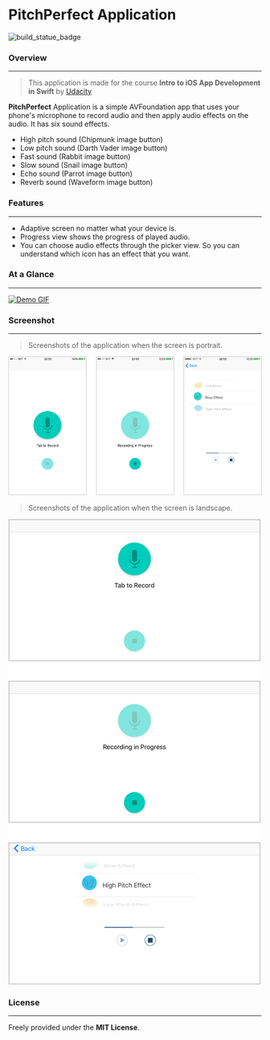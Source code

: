 # PitchPerfect Application

![build_statue_badge](https://travis-ci.org/chizcake/PitchPerfect.svg?branch=master)

### Overview
- - - -
> This application is made for the course **Intro to iOS App Development in Swift** by [Udacity](https://www.udacity.com/course/intro-to-ios-app-development-with-swift--ud585)

**PitchPerfect** Application is a simple AVFoundation app that uses your phone's microphone to record audio and then apply audio effects on the audio. It has six sound effects.

* High pitch sound (Chipmunk image button)
* Low pitch sound (Darth Vader image button)
* Fast sound (Rabbit image button)
* Slow sound (Snail image button)
* Echo sound (Parrot image button)
* Reverb sound (Waveform image button)

### Features
- - - -
* Adaptive screen no matter what your device is.
* Progress view shows the progress of played audio.
* You can choose audio effects through the picker view. So you can understand which icon has an effect that you want.

### At a Glance
- - - -
[![Demo GIF](https://j.gifs.com/mwkY0E.gif)](Introduction_to_PitchPerfect.m4v)

### Screenshot
- - - -
> Screenshots of the application when the screen is portrait.

![portrait_view](assets/portrait.png)
    
    
> Screenshots of the application when the screen is landscape.

![landscape_view](assets/landscape.png)


### License
- - - -
Freely provided under the **MIT License**.
